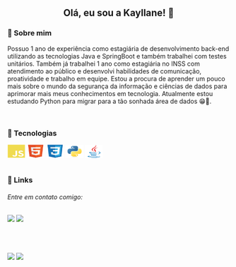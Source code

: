 <div align="center">

  ## Olá, eu sou a Kayllane! 👋
</div>


<div>

### 🚀 Sobre mim
<p>Possuo 1 ano de experiência como estagiária de desenvolvimento back-end utilizando as tecnologias Java e SpringBoot e também trabalhei com testes unitários. Também já trabalhei 1 ano como estagiária no INSS com atendimento ao público e desenvolvi habilidades de comunicação, proatividade e trabalho em equipe. Estou a procura de aprender um pouco mais sobre o mundo da segurança da informação e ciências de dados para aprimorar mais meus conhecimentos em tecnologia. Atualmente estou estudando Python para migrar para a tão sonhada área de dados 😁🎲.</p>
</div>



<div style="display: inline_block"><br>

### 🔗 Tecnologias
  <img align="center" alt="Js" height="30" width="40" src="https://raw.githubusercontent.com/devicons/devicon/master/icons/javascript/javascript-plain.svg">
  <img align="center" alt="HTML" height="30" width="40" src="https://raw.githubusercontent.com/devicons/devicon/master/icons/html5/html5-original.svg">
  <img align="center" alt="CSS" height="30" width="40" src="https://raw.githubusercontent.com/devicons/devicon/master/icons/css3/css3-original.svg">
  <img align="center" alt="Python" height="30" width="40" src="https://raw.githubusercontent.com/devicons/devicon/master/icons/python/python-original.svg">
  <img align="center" alt="Java" height="30" width="40" src="https://raw.githubusercontent.com/devicons/devicon/master/icons/java/java-original.svg">
</div>

<br>


<div> 

### 🔗 Links
<h6>Entre em contato comigo:<h6>
<div style="display: inline_block">
    <a href = "mailto:kayllanegfpina@gmail.com"><img src="https://img.shields.io/badge/-Gmail-%23333?style=for-the-badge&logo=gmail&logoColor=red" target="_blank"></a>
    <a href="https://www.linkedin.com/in/kayllane-pina" target="_blank"><img src="https://img.shields.io/badge/-LinkedIn-%230077B5?style=for-the-badge&logo=linkedin&logoColor=white" target="_blank"></a> 
</div>
</div>

<br>


<div style="display: inline_block"><br>
    <img height="100em" src="https://github-readme-stats.vercel.app/api?username=KayllaneGPina&show_icons=true&theme=radical"/>
    <img height="100em" src="https://github-readme-stats.vercel.app/api/top-langs/?username=KayllaneGPina&hide_progress=true&theme=dracula"/>
</div>

